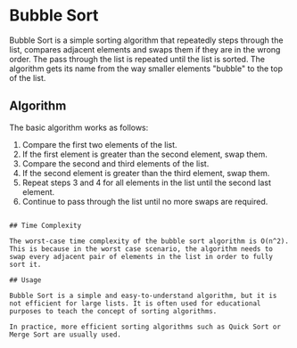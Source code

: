 # Bubble Sort

Bubble Sort is a simple sorting algorithm that repeatedly steps through the list, compares adjacent elements and swaps them if they are in the wrong order. The pass through the list is repeated until the list is sorted. The algorithm gets its name from the way smaller elements "bubble" to the top of the list.

## Algorithm

The basic algorithm works as follows:
1. Compare the first two elements of the list.
2. If the first element is greater than the second element, swap them.
3. Compare the second and third elements of the list.
4. If the second element is greater than the third element, swap them.
5. Repeat steps 3 and 4 for all elements in the list until the second last element.
6. Continue to pass through the list until no more swaps are required.


```

## Time Complexity

The worst-case time complexity of the bubble sort algorithm is O(n^2). This is because in the worst case scenario, the algorithm needs to swap every adjacent pair of elements in the list in order to fully sort it. 

## Usage

Bubble Sort is a simple and easy-to-understand algorithm, but it is not efficient for large lists. It is often used for educational purposes to teach the concept of sorting algorithms. 

In practice, more efficient sorting algorithms such as Quick Sort or Merge Sort are usually used.
